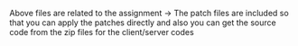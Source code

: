 Above files are related to the assignment 
-> The patch files are included so that you can apply the patches directly and also you can get the source code from the zip files for the client/server codes
